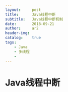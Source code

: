 ```yaml
---
layout:     post
title:      Java线程中断
subtitle:   Java线程中断机制
date:       2018-09-21
author:     ar2
header-img: 
catalog: 	true
tags:
    - Java
    - 多线程
    - 
---
```

# Java线程中断

